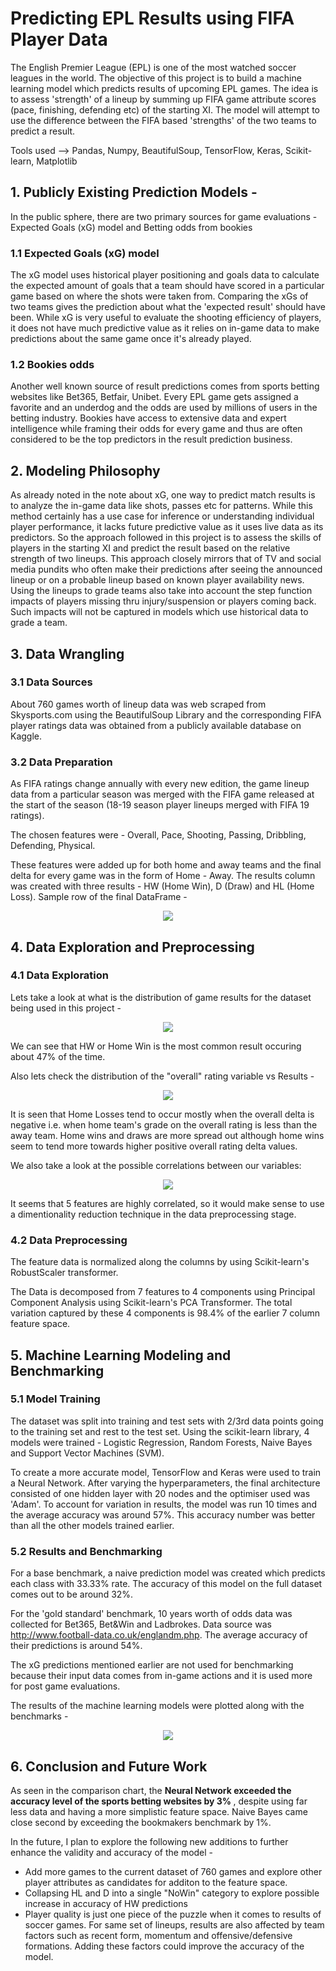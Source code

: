 # Predicting EPL Results using FIFA Player Data
The English Premier League (EPL) is one of the most watched soccer leagues in the world. The objective of this project is to build a machine learning model which predicts results of upcoming EPL games. The idea is to assess 'strength' of a lineup by summing up FIFA game attribute scores (pace, finishing, defending etc) of the starting XI. The model will attempt to use the difference between the FIFA based 'strengths' of the two teams to predict a result. 

Tools used --> Pandas, Numpy, BeautifulSoup, TensorFlow, Keras, Scikit-learn, Matplotlib

## 1. Publicly Existing Prediction Models -
In the public sphere, there are two primary sources for game evaluations - Expected Goals (xG) model and Betting odds from bookies

### 1.1 Expected Goals (xG) model
The xG model uses historical player positioning and goals data to calculate the expected amount of goals that a team should have scored in a particular game based on where the shots were taken from. Comparing the xGs of two teams gives the prediction about what the 'expected result' should have been. While xG is very useful to evaluate the shooting efficiency of players, it does not have much predictive value as it relies on in-game data to make predictions about the same game once it's already played. 

### 1.2 Bookies odds 
Another well known source of result predictions comes from sports betting websites like Bet365, Betfair, Unibet. Every EPL game gets assigned a favorite and an underdog and the odds are used by millions of users in the betting industry. Bookies have access to extensive data and expert intelligence while framing their odds for every game and thus are often considered to be the top predictors in the result prediction business. 

## 2. Modeling Philosophy 
As already noted in the note about xG, one way to predict match results is to analyze the in-game data like shots, passes etc for patterns. While this method certainly has a use case for inference or understanding individual player performance, it lacks future predictive value as it uses live data as its predictors. So the approach followed in this project is to assess the skills of players in the starting XI and predict the result based on the relative strength of two lineups. This approach closely mirrors that of TV and social media pundits who often make their predictions after seeing the announced lineup or on a probable lineup based on known player availability news. Using the lineups to grade teams also take into account the step function impacts of players missing thru injury/suspension or players coming back. Such impacts will not be captured in models which use historical data to grade a team. 

## 3. Data Wrangling 
### 3.1 Data Sources
About 760 games worth of lineup data was web scraped from Skysports.com using the BeautifulSoup Library and the corresponding FIFA player ratings data was obtained from a publicly available database on Kaggle. 

### 3.2 Data Preparation 
As FIFA ratings change annually with every new edition, the game lineup data from a particular season was merged with the FIFA game released at the start of the season (18-19 season player lineups merged with FIFA 19 ratings). 

The chosen features were - Overall, Pace, Shooting, Passing, Dribbling, Defending, Physical. 

These features were added up for both home and away teams and the final delta for every game was in the form of Home - Away. 
The results column was created with three results - HW (Home Win), D (Draw) and HL (Home Loss).  Sample row of the final DataFrame -

<p align="center">
  <img src="images/SampleDFrow.PNG">
</p>

## 4. Data Exploration and Preprocessing

### 4.1 Data Exploration 
Lets take a look at what is the distribution of game results for the dataset being used in this project - 

<p align="center">
  <img src="images/GameResultsDistribution.PNG">
</p>

We can see that HW or Home Win is the most common result occuring about 47% of the time.

Also lets check the distribution of the "overall" rating variable vs Results - 

<p align="center">
  <img src="images/BoxplotResultsForOverall.PNG">
</p>

It is seen that Home Losses tend to occur mostly when the overall delta is negative i.e. when home team's grade on the overall rating is less than the away team. Home wins and draws are more spread out although home wins seem to tend more towards higher positive overall rating delta values. 

We also take a look at the possible correlations between our variables:

<p align="center">
  <img src="images/Heatmap.PNG">
</p>

It seems that 5 features are highly correlated, so it would make sense to use a dimentionality reduction technique in the data preprocessing stage.

### 4.2 Data Preprocessing

The feature data is normalized along the columns by using Scikit-learn's RobustScaler transformer. 

The Data is decomposed from 7 features to 4 components using Principal Component Analysis using Scikit-learn's PCA Transformer. The total variation captured by these 4 components is 98.4% of the earlier 7 column feature space.  

## 5. Machine Learning Modeling and Benchmarking 

### 5.1 Model Training

The dataset was split into training and test sets with 2/3rd data points going to the training set and rest to the test set. Using the scikit-learn library, 4 models were trained - Logistic Regression, Random Forests, Naive Bayes and Support Vector Machines (SVM). 

To create a more accurate model, TensorFlow and Keras were used to train a Neural Network. After varying the hyperparameters, the final architecture consisted of one hidden layer with 20 nodes and the optimiser used was 'Adam'. To account for variation in results, the model was run 10 times and the average accuracy was around 57%. This accuracy number was better than all the other models trained earlier. 

### 5.2 Results and Benchmarking

For a base benchmark, a naive prediction model was created which predicts each class with 33.33% rate. The accuracy of this model on the full dataset comes out to be around 32%. 

For the 'gold standard' benchmark, 10 years worth of odds data was collected for Bet365, Bet&Win and Ladbrokes. Data source was http://www.football-data.co.uk/englandm.php. The average accuracy of their predictions is around 54%. 

The xG predictions mentioned earlier are not used for benchmarking because their input data comes from in-game actions and it is used more for post game evaluations. 

The results of the machine learning models were plotted along with the benchmarks - 

<p align="center">
  <img src="images/ModelAccuracies.PNG">
</p>

## 6. Conclusion and Future Work

As seen in the comparison chart, the <b> Neural Network exceeded the accuracy level of the sports betting websites  by 3% </b>, despite using far less data and having a more simplistic feature space. Naive Bayes came close second by exceeding the bookmakers benchmark by 1%. 

In the future, I plan to explore the following new additions to further enhance the validity and accuracy of the model - 
* Add more games to the current dataset of 760 games and explore other player attributes as candidates for additon to the feature space.
* Collapsing HL and D into a single "NoWin" category to explore possible increase in accuracy of HW predictions
* Player quality is just one piece of the puzzle when it comes to results of soccer games. For same set of lineups, results are also affected by team factors such as recent form, momentum and offensive/defensive formations. Adding these factors could improve the accuracy of the model. 

